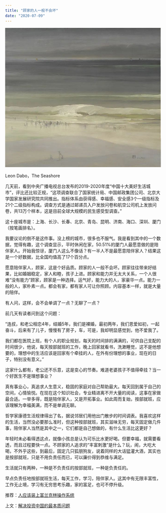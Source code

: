 ```yaml
---
title: "顾家的人一般不会坏"
date: "2020-07-09"
---
```


  

![连岳文章](images/连岳文章picture-10.jpg)

Leon Dabo，The Seashore

  

几天前，看到中央广播电视总台发布的2019-2020年度“中国十大美好生活城市”，评比还比较正规，“这项调查联合了国家统计局、中国邮政集团公司、北京大学国家发展研究院共同推出。指标体系由获得感、幸福感、安全感3个一级指标及21个二级指标构成。调查方式是通过邮递员入户发放问卷和航空公司机上发放问卷，共13万个样本，这是目前全球大规模的民生感受型调查。”  

  

这十座城市是：上海、长沙、长春、北京、青岛、昆明、济南、海口、深圳、厦门（按笔画排名）。

  

我要议论的倒不是这件事。没上榜的城市，很多也不服气。我是看到其中的一个数据，觉得有趣，这个调查显示，平时休闲在家，50.51%的厦门人最愿意做的是陪伴家人。开始我惊讶，厦门人这么不像话？有一半人不是最愿意陪伴家人？结果这是一个好数据，比全国均值高了17个百分点。

  

愿意陪伴家人，顾家，这是个好品质。顾家的人一般不会坏。顾家往往带来好结果，比如婚姻稳定，家人和睦，孩子上进。顾家和能力并无太大关系，一个人很难“没有能力”顾家，顾家是一种选择。运气好，能力大的人，家豪华一点。能力一般的人，家朴素一点。都会有家，都有家人可让你照顾。内容基本一样，就是大量的陪伴。

  

有人问，这样，会不会单调了一点？无聊了一点？

  

前几天有读者问到这个问题：

  

“连叔，和老公相恋4年，结婚5年，我们是裸婚，最初两年，我们恩爱如初，一起奋斗，后来有了儿子，慢慢有了房子，车，可是，我却明显感觉到，他不爱我了。

  

我们都在医院上班，有个人的职业规划，每天的时间排的满满的，可供自己支配的时间很少，他说，每天按部就班的工作，晚上回家就看书，洗漱睡觉，这不是他想要的，理想中的生活应该是回家有个牵挂的人，在外有份理想的事业，现在的日子，特别没有意义。”

  

这家什么都有，老公还不乐意，这是变心的节奏。难道老婆孩子不值得牵挂？当一个好医生不是理想事业？

  

真有事业心，真追求人生意义，稳固的家庭对自己帮助最大。每天回到属于自己的空间，心情愉悦。在现在这个知识社会，专业精进离不开大量的阅读，这事在家做最合适。一举多得，既是陪伴家人，又是开拓事业。如此周而复始，按部就班，应该理解为幸福美满，而不是单调无聊。

  

哲学家康德生活规律得出了名，据说邻居们用他出门散步的时间调表。我喜欢这样的生活，当然没必要那么准时，但这种按部就班，其实滋味无穷，每天固定做几件事，陪伴家人当然是其中之一，它们都是自己想做的，有什么生活比这更好？

  

年轻时未必看得透这点，就像小孩总是认为可乐比水更好喝。但要幸福，就需要看透，而且过程要快一点。不顾家的人追求的“丰富刺激”是什么？玩，闹，大吃大喝，不外乎这些，到最后，固定几只狐朋狗友，说着同样的大话猛灌大酒，其实也是按部就班，只是不用负责任而已，可以廉价得到恭维与满足。

  

生活就只有两种，一种是不负责任的按部就班，一种是负责任的。

  

早点负责任地按部就班生活，每天工作，学习，陪伴家人。这其中有无限丰富性，工作无止境，学习有无穷思考乐趣，家的富足，也可不停升级。

  

推荐：[人应该装上富兰克林操作系统](http://mp.weixin.qq.com/s?__biz=MjM5NDU0Mjk2MQ==&mid=2651636251&idx=2&sn=c54375aa7f7dce96252c4e9bc8c5ded2&chksm=bd7e46058a09cf13189f12c026e75481b38d96ae1a6c85c8b9e49b735154557be81b1fbe9a2a&scene=21#wechat_redirect)  

上文：[解决投资中国的最本质问题](http://mp.weixin.qq.com/s?__biz=MjM5NDU0Mjk2MQ==&mid=2651643667&idx=1&sn=5f38a255b168c7d0c433f1a52a898a6a&chksm=bd7e5b0d8a09d21ba539ccb7444aaf2b21f6b9745428c12b7920144b7a845e578bfe2d2097ec&scene=21#wechat_redirect)
